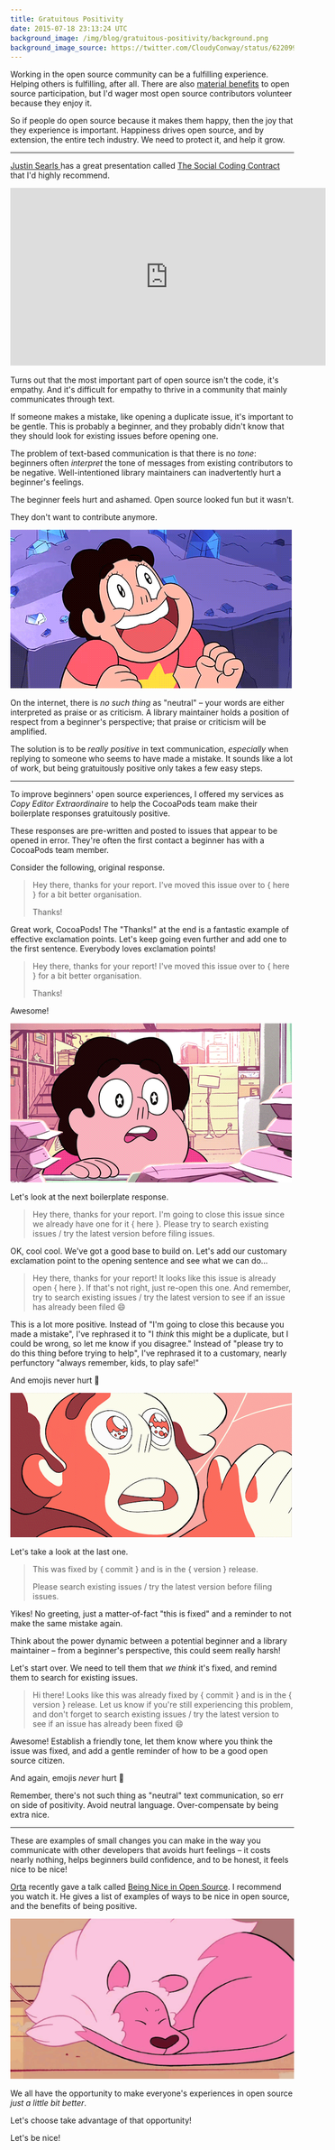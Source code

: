 ```yaml
---
title: Gratuitous Positivity
date: 2015-07-18 23:13:24 UTC
background_image: /img/blog/gratuitous-positivity/background.png
background_image_source: https://twitter.com/CloudyConway/status/622099424156778497
---
```


Working in the open source community can be a fulfilling experience. Helping others is fulfilling, after all. There are also [material benefits](http://ashfurrow.com/blog/sharing-is-selfish/) to open source participation, but I'd wager most open source contributors volunteer because they enjoy it. 

So if people do open source because it makes them happy, then the joy that they experience is important. Happiness drives open source, and by extension, the entire tech industry. We need to protect it, and help it grow. 

<!-- more -->

----------------

[Justin Searls ](http://twitter.com/searls) has a great presentation called [The Social Coding Contract](https://www.youtube.com/watch?v=e_-qV8waPVM) that I'd highly recommend.

<div class="embed-responsive embed-responsive-16by9">
  <iframe width="560" height="315" src="https://www.youtube.com/embed/e_-qV8waPVM" frameborder="0" class="embed-responsive-item" allowfullscreen></iframe>

</div>

Turns out that the most important part of open source isn't the code, it's empathy. And it's difficult for empathy to thrive in a community that mainly communicates through text. 

If someone makes a mistake, like opening a duplicate issue, it's important to be gentle. This is probably a beginner, and they probably didn't know that they should look for existing issues before opening one.

The problem of text-based communication is that there is no _tone_: beginners often _interpret_ the tone of messages from existing contributors to be negative. Well-intentioned library maintainers can inadvertently hurt a beginner's feelings.

The beginner feels hurt and ashamed. Open source looked fun but it wasn't. 

They don't want to contribute anymore. 

![Sad](/img/blog/gratuitous-positivity/sad.gif)

On the internet, there is _no such thing_ as "neutral" – your words are either interpreted as praise or as criticism. A library maintainer holds a position of respect from a beginner's perspective; that praise or criticism will be amplified. 

The solution is to be _really positive_ in text communication, _especially_ when replying to someone who seems to have made a mistake. It sounds like a lot of work, but being gratuitously positive only takes a few easy steps.

----------------

To improve beginners' open source experiences, I offered my services as _Copy Editor Extraordinaire_ to help the CocoaPods team make their boilerplate responses gratuitously positive. 

These responses are pre-written and posted to issues that appear to be opened in error. They're often the first contact a beginner has with a CocoaPods team member. 

Consider the following, original response.

> Hey there, thanks for your report. I've moved this issue over to { here } for a bit better organisation.
>
> Thanks!

Great work, CocoaPods! The "Thanks!" at the end is a fantastic example of effective exclamation points. Let's keep going even further and add one to the first sentence. Everybody loves exclamation points!

> Hey there, thanks for your report! I've moved this issue over to { here } for a bit better organisation.
>
> Thanks!

Awesome! 

![Great!](/img/blog/gratuitous-positivity/eyes.gif)

Let's look at the next boilerplate response.

> Hey there, thanks for your report. I'm going to close this issue since we already have one for it { here }. Please try to search existing issues / try the latest version before filing issues.

OK, cool cool. We've got a good base to build on. Let's add our customary exclamation point to the opening sentence and see what we can do...

> Hey there, thanks for your report! It looks like this issue is already open { here }. If that's not right, just re-open this one. And remember, try to search existing issues / try the latest version to see if an issue has already been filed <span style="font-style: normal;">😄</span>

This is a lot more positive. Instead of "I'm going to close this because you made a mistake", I've rephrased it to "I _think_ this might be a duplicate, but I could be wrong, so let me know if you disagree." Instead of "please try to do this thing before trying to help", I've rephrased it to a customary, nearly perfunctory "always remember, kids, to play safe!"

And emojis never hurt 🎉

![Super!](/img/blog/gratuitous-positivity/awe.gif)

Let's take a look at the last one. 

> This was fixed by { commit } and is in the { version } release.
> 
> Please search existing issues / try the latest version before filing issues.

Yikes! No greeting, just a matter-of-fact "this is fixed" and a reminder to not make the same mistake again. 

Think about the power dynamic between a potential beginner and a library maintainer – from a beginner's perspective, this could seem really harsh!

Let's start over. We need to tell them that _we think_ it's fixed, and remind them to search for existing issues. 

> Hi there! Looks like this was already fixed by { commit } and is in the { version } release. Let us know if you're still experiencing this problem, and don't forget to search existing issues / try the latest version to see if an issue has already been fixed <span style="font-style: normal;">😄</span>

Awesome! Establish a friendly tone, let them know where you think the issue was fixed, and add a gentle reminder of how to be a good open source citizen. 

And again, emojis _never_ hurt 🎁

Remember, there's not such thing as "neutral" text communication, so err on side of positivity. Avoid neutral language. Over-compensate by being extra nice. 

----------------

These are examples of small changes you can make in the way you communicate with other developers that avoids hurt feelings – it costs nearly nothing, helps beginners build confidence, and to be honest, it feels nice to be nice!

[Orta](http://twitter.com/orta) recently gave a talk called [Being Nice in Open Source](https://realm.io/news/altconf-orta-therox-being-nice-in-open-source/). I recommend you watch it. He gives a list of examples of ways to be nice in open source, and the benefits of being positive.

![Be cool](/img/blog/gratuitous-positivity/lion.gif)

We all have the opportunity to make everyone's experiences in open source _just a little bit better_. 

Let's choose take advantage of that opportunity!

Let's be nice!
